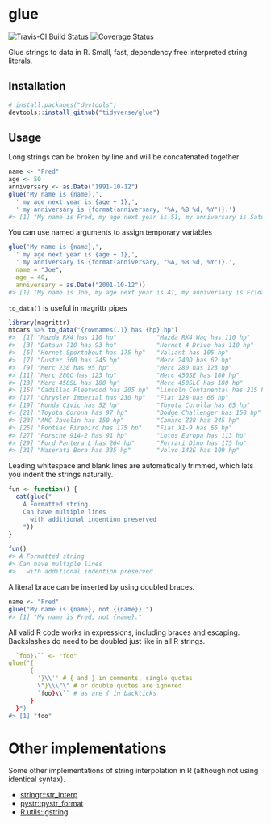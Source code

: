 
<!-- README.md is generated from README.Rmd. Please edit that file -->
glue
====

[![Travis-CI Build Status](https://travis-ci.org/tidyverse/glue.svg?branch=master)](https://travis-ci.org/tidyverse/glue) [![Coverage Status](https://img.shields.io/codecov/c/github/tidyverse/glue/master.svg)](https://codecov.io/github/tidyverse/glue?branch=master)

Glue strings to data in R. Small, fast, dependency free interpreted string literals.

Installation
------------

``` r
# install.packages("devtools")
devtools::install_github("tidyverse/glue")
```

Usage
-----

Long strings can be broken by line and will be concatenated together

``` r
name <- "Fred"
age <- 50
anniversary <- as.Date("1991-10-12")
glue('My name is {name},',
  ' my age next year is {age + 1},',
  ' my anniversary is {format(anniversary, "%A, %B %d, %Y")}.')
#> [1] "My name is Fred, my age next year is 51, my anniversary is Saturday, October 12, 1991."
```

You can use named arguments to assign temporary variables

``` r
glue('My name is {name},',
  ' my age next year is {age + 1},',
  ' my anniversary is {format(anniversary, "%A, %B %d, %Y")}.',
  name = "Joe",
  age = 40,
  anniversary = as.Date("2001-10-12"))
#> [1] "My name is Joe, my age next year is 41, my anniversary is Friday, October 12, 2001."
```

`to_data()` is useful in magrittr pipes

``` r
library(magrittr)
mtcars %>% to_data("{rownames(.)} has {hp} hp")
#>  [1] "Mazda RX4 has 110 hp"           "Mazda RX4 Wag has 110 hp"      
#>  [3] "Datsun 710 has 93 hp"           "Hornet 4 Drive has 110 hp"     
#>  [5] "Hornet Sportabout has 175 hp"   "Valiant has 105 hp"            
#>  [7] "Duster 360 has 245 hp"          "Merc 240D has 62 hp"           
#>  [9] "Merc 230 has 95 hp"             "Merc 280 has 123 hp"           
#> [11] "Merc 280C has 123 hp"           "Merc 450SE has 180 hp"         
#> [13] "Merc 450SL has 180 hp"          "Merc 450SLC has 180 hp"        
#> [15] "Cadillac Fleetwood has 205 hp"  "Lincoln Continental has 215 hp"
#> [17] "Chrysler Imperial has 230 hp"   "Fiat 128 has 66 hp"            
#> [19] "Honda Civic has 52 hp"          "Toyota Corolla has 65 hp"      
#> [21] "Toyota Corona has 97 hp"        "Dodge Challenger has 150 hp"   
#> [23] "AMC Javelin has 150 hp"         "Camaro Z28 has 245 hp"         
#> [25] "Pontiac Firebird has 175 hp"    "Fiat X1-9 has 66 hp"           
#> [27] "Porsche 914-2 has 91 hp"        "Lotus Europa has 113 hp"       
#> [29] "Ford Pantera L has 264 hp"      "Ferrari Dino has 175 hp"       
#> [31] "Maserati Bora has 335 hp"       "Volvo 142E has 109 hp"
```

Leading whitespace and blank lines are automatically trimmed, which lets you indent the strings naturally.

``` r
fun <- function() {
  cat(glue("
    A Formatted string
    Can have multiple lines
      with additional indention preserved
    "))
}

fun()
#> A Formatted string
#> Can have multiple lines
#>   with additional indention preserved
```

A literal brace can be inserted by using doubled braces.

``` r
name <- "Fred"
glue("My name is {name}, not {{name}}.")
#> [1] "My name is Fred, not {name}."
```

All valid R code works in expressions, including braces and escaping. Backslashes do need to be doubled just like in all R strings.

``` r
  `foo}\`` <- "foo"
glue("{
      {
        '}\\'' # { and } in comments, single quotes
        \"}\\\"\" # or double quotes are ignored
        `foo}\\`` # as are { in backticks
      }
  }")
#> [1] "foo"
```

Other implementations
=====================

Some other implementations of string interpolation in R (although not using identical syntax).

-   [stringr::str\_interp](http://stringr.tidyverse.org/reference/str_interp.html)
-   [pystr::pystr\_format](https://cran.r-project.org/package=pystr)
-   [R.utils::gstring](https://cran.r-project.org/package=R.utils)
